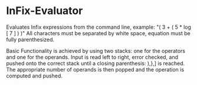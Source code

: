 # InFix-Evaluator
Evaluates Infix expressions from the command line, example: "( 3 + ( 5 * log [ 7 ] ) )" 
All characters must be separated by white space, equation must be fully parenthesized.

Basic Functionality is achieved by using two stacks: one for the operators and one for the operands.
Input is read left to right, error checked, and pushed onto the correct stack until a closing parenthesis: ),},]
is reached. The appropriate number of operands is then popped and the operation is computed and pushed. 
